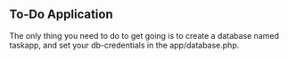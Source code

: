 ## To-Do Application

The only thing you need to do to get going is to create a database named taskapp, and set your db-credentials in the app/database.php.
